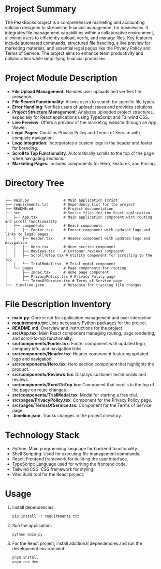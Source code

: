# Project Summary
The PeakBooks project is a comprehensive marketing and accounting solution designed to streamline financial management for businesses. It integrates file management capabilities within a collaborative environment, allowing users to efficiently upload, verify, and manage files. Key features include automated commands, structured file handling, a live preview for marketing materials, and essential legal pages like the Privacy Policy and Terms of Service. The project aims to enhance team productivity and collaboration while simplifying financial processes.

# Project Module Description
- **File Upload Management**: Handles user uploads and verifies file presence.
- **File Search Functionality**: Allows users to search for specific file types.
- **Error Handling**: Notifies users of upload issues and provides solutions.
- **Project Structure Management**: Analyzes uploaded project structures, especially for React applications using TypeScript and Tailwind CSS.
- **Live Preview**: Offers a preview of the marketing website through an App Viewer.
- **Legal Pages**: Contains Privacy Policy and Terms of Service with complete navigation.
- **Logo Integration**: Incorporates a custom logo in the header and footer for branding.
- **Scroll to Top Functionality**: Automatically scrolls to the top of the page when navigating sections.
- **Marketing Pages**: Includes components for Hero, Features, and Pricing.

# Directory Tree
```
.
├── main.py                # Main application script
├── requirements.txt       # Dependency list for the project
├── README.md              # Project documentation
├── src                    # Source files for the React application
│   ├── App.tsx            # Main application component with routing and scroll functionality
│   ├── components         # React components
│   │   ├── Footer.tsx     # Footer component with updated logo and links to legal pages
│   │   ├── Header.tsx     # Header component with updated logo and navigation
│   │   ├── Hero.tsx       # Hero section component
│   │   ├── Reviews.tsx    # Customer reviews component
│   │   ├── ScrollToTop.tsx # Utility component for scrolling to the top
│   │   └── TrialModal.tsx  # Trial modal component
│   └── pages              # Page components for routing
│       ├── Index.tsx      # Home page component
│       ├── PrivacyPolicy.tsx # Privacy Policy page
│       └── TermsOfService.tsx # Terms of Service page
└── .timeline.json         # Metadata for tracking file changes
```

# File Description Inventory
- **main.py**: Core script for application management and user interaction.
- **requirements.txt**: Lists necessary Python packages for the project.
- **README.md**: Overview and instructions for the project.
- **src/App.tsx**: Main React component managing routing, page rendering, and scroll-to-top functionality.
- **src/components/Footer.tsx**: Footer component with updated logo, company info, and navigation links.
- **src/components/Header.tsx**: Header component featuring updated logo and navigation.
- **src/components/Hero.tsx**: Hero section component that highlights the product.
- **src/components/Reviews.tsx**: Displays customer testimonials and reviews.
- **src/components/ScrollToTop.tsx**: Component that scrolls to the top of the page on route changes.
- **src/components/TrialModal.tsx**: Modal for starting a free trial.
- **src/pages/PrivacyPolicy.tsx**: Component for the Privacy Policy page.
- **src/pages/TermsOfService.tsx**: Component for the Terms of Service page.
- **.timeline.json**: Tracks changes in the project directory.

# Technology Stack
- Python: Main programming language for backend functionality.
- Shell Scripting: Used for executing file management commands.
- React: Frontend framework for building the user interface.
- TypeScript: Language used for writing the frontend code.
- Tailwind CSS: CSS framework for styling.
- Vite: Build tool for the React project.

# Usage
1. Install dependencies:
   ```bash
   pip install -r requirements.txt
   ```
2. Run the application:
   ```bash
   python main.py
   ```
3. For the React project, install additional dependencies and run the development environment:
   ```bash
   pnpm install
   pnpm run dev
   ```
